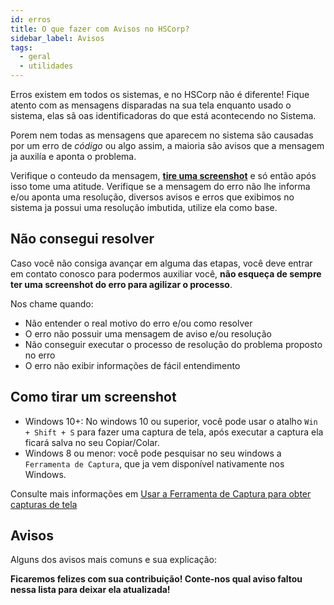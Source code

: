 ```yaml
---
id: erros
title: O que fazer com Avisos no HSCorp?
sidebar_label: Avisos
tags:
  - geral
  - utilidades
---
```


Erros existem em todos os sistemas, e no HSCorp não é diferente! Fique atento com as mensagens disparadas na sua tela enquanto usado o sistema, elas sã oas identificadoras do que está acontecendo no Sistema.

Porem nem todas as mensagens que aparecem no sistema são causadas por um erro de _código_ ou algo assim, a maioria são avisos que a mensagem ja auxilía e aponta o problema.

Verifique o conteudo da mensagem, [**tire uma screenshot**](#como-tirar-um-screenshot) e só então após isso tome uma atitude. Verifique se a mensagem do erro não lhe informa e/ou aponta uma resolução, diversos avisos e erros que exibimos no sistema ja possui uma resolução imbutida, utilize ela como base.

## Não consegui resolver

Caso você não consiga avançar em alguma das etapas, você deve entrar em contato conosco para podermos auxiliar você, **não esqueça de sempre ter uma screenshot do erro para agilizar o processo**.

Nos chame quando:

- Não entender o real motivo do erro e/ou como resolver
- O erro não possuir uma mensagem de aviso e/ou resolução
- Não conseguir executar o processo de resolução do problema proposto no erro
- O erro não exibir informações de fácil entendimento

## Como tirar um screenshot

- Windows 10+: No windows 10 ou superior, você pode usar o atalho `Win + Shift + S` para fazer uma captura de tela, após executar a captura ela ficará salva no seu Copiar/Colar.
- Windows 8 ou menor: você pode pesquisar no seu windows a `Ferramenta de Captura`, que ja vem disponível nativamente nos Windows.

Consulte mais informações em [Usar a Ferramenta de Captura para obter capturas de tela](https://support.microsoft.com/pt-br/windows/usar-a-ferramenta-de-captura-para-obter-capturas-de-tela-00246869-1843-655f-f220-97299b865f6b#:~:text=Pressione%20as%20teclas%20Ctrl%20%2B%20PrtScn,tela%20que%20voc%C3%AA%20deseja%20capturar.)

## Avisos

Alguns dos avisos mais comuns e sua explicação:

**Ficaremos felizes com sua contribuição! Conte-nos qual aviso faltou nessa lista para deixar ela atualizada!**
